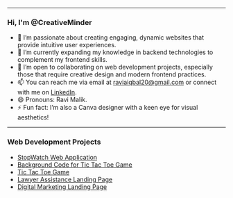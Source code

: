 
---

### Hi, I'm @CreativeMinder

- 👀 I’m passionate about creating engaging, dynamic websites that provide intuitive user experiences.
- 🌱 I’m currently expanding my knowledge in backend technologies to complement my frontend skills.
- 💬 I’m open to collaborating on web development projects, especially those that require creative design and modern frontend practices.
- 📫 You can reach me via email at [raviaiqbal20@gmail.com](mailto:raviaiqbal20@gmail.com) or connect with me on [LinkedIn](https://www.linkedin.com/in/ravia-iqbal-266992283).
- 😄 Pronouns: Ravi Malik. 
- ⚡ Fun fact: I’m also a Canva designer with a keen eye for visual aesthetics!

---

### Web Development Projects

- [StopWatch Web Application](https://creativeminder.github.io/WebDevelopment/StopWatch%20Web%20Application/Stopwatch.html)
- [Background Code for Tic Tac Toe Game](https://creativeminder.github.io/WebDevelopment/Tic%20Tac%20Toe%20Game/background.html)
- [Tic Tac Toe Game](https://creativeminder.github.io/WebDevelopment/Tic%20Tac%20Toe%20Game/index.html)
- [Lawyer Assistance Landing Page](https://creativeminder.github.io/WebDevelopment/landing%20page/index.html)
- [Digital Marketing Landing Page](https://creativeminder.github.io/WebDevelopment/Digital%20Marketing%20landing%20page/index.html)
